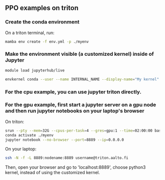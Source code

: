 ## PPO examples on triton

### Create the conda environment
On a triton terminal, run:
```bash
mamba env create -f env.yml -p ./myenv
```

### Make the environment visible (a customized kernel) inside of Jupyter

```bash
module load jupyterhub/live

envkernel conda --user --name INTERNAL_NAME --display-name="My kernel" /path/to/myenv
```
### For the cpu example, you can use jupyter triton directly.

### For the gpu example, first start a jupyter server on a gpu node and then run jupyter notebooks on your laptop's browser

On triton:

```bash
srun --pty --mem=32G --cpus-per-task=4 --gres=gpu:1 --time=02:00:00 bash
conda activate ./myenv
jupyter notebook --no-browser --port=8889 --ip=0.0.0.0
```
On your laptop:
```bash
ssh -N -f -L 8889:nodename:8889 username@triton.aalto.fi
```
Then, open your browser and go to 'localhost:8889', choose python3 kernel, instead of using the customized kernel.
